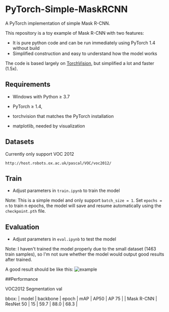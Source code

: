 # PyTorch-Simple-MaskRCNN

A PyTorch implementation of simple Mask R-CNN.

This repository is a toy example of Mask R-CNN with two features:
- It is pure python code and can be run immediately using PyTorch 1.4 without build
- Simplified construction and easy to understand how the model works

The code is based largely on [TorchVision](https://github.com/pytorch/vision), but simplified a lot and faster (1.5x).

## Requirements

- Windows with Python ≥ 3.7

- PyTorch ≥ 1.4, 

- torchvision that matches the PyTorch installation

- matplotlib, needed by visualization

## Datasets

Currently only support VOC 2012
```
http://host.robots.ox.ac.uk/pascal/VOC/voc2012/
```


## Train

- Adjust parameters in ```train.ipynb``` to train the model

Note: This is a simple model and only support ```batch_size = 1```. Set ```epochs = n``` to train n epochs, the model will save and resume automatically using the ```checkpoint.pth``` file.

## Evaluation

- Adjust parameters in ```eval.ipynb``` to test the model

Note: I haven't trained the model properly due to the small dataset (1463 train samples), so I'm not sure whether the model would output good results after trained.

A good result should be like this:
![example](https://github.com/Okery/PyTorch-Simple-MaskRCNN/blob/master/image/001.png)

##Performance

VOC2012 Segmentation val

bbox:
| model | backbone | epoch | mAP | AP50 | AP 75 |
| Mask R-CNN | ResNet 50 | 15 | 59.7 | 88.0 | 68.3 |
